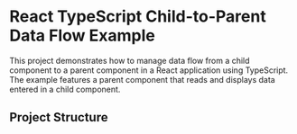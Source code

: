 # React TypeScript Child-to-Parent Data Flow Example

This project demonstrates how to manage data flow from a child component to a parent component in a React application using TypeScript. The example features a parent component that reads and displays data entered in a child component.

## Project Structure
